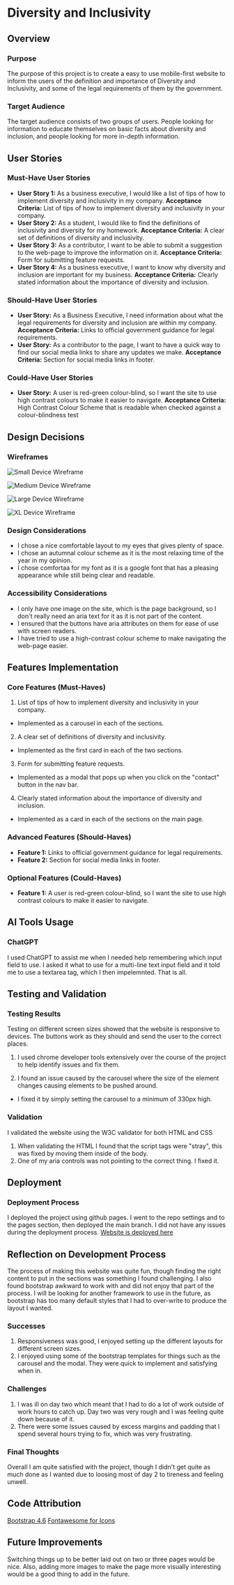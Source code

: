# Diversity and Inclusivity

## Overview

### Purpose
The purpose of this project is to create a easy to use mobile-first website to inform the users of the definition and importance of Diversity and Inclusivity, and some of the legal requirements of them by the government.

### Target Audience
The target audience consists of two groups of users. People looking for information to educate themselves on basic facts about diversity and inclusion, and people looking for more in-depth information.

## User Stories

### Must-Have User Stories
- **User Story 1:**  As a business executive, I would like a list of tips of how to implement diversity and inclusivity in my company.
  **Acceptance Criteria:** List of tips of how to implement diversity and inclusivity in your company.
- **User Story 2:** As a student, I would like to find the definitions of inclusivity and diversity for my homework.
  **Acceptance Criteria:** A clear set of definitions of diversity and inclusivity.
- **User Story 3:** As a contributor, I want to be able to submit a suggestion to the web-page to improve the information on it.
  **Acceptance Criteria:** Form for submitting feature requests.
- **User Story 4:** As a business executive, I want to know why diversity and inclusion are important for my business.
  **Acceptance Criteria:** Clearly stated information about the importance of diversity and inclusion.

### Should-Have User Stories
- **User Story:** As a Business Executive, I need information about what the legal requirements for diversity and inclusion are within my company.
  **Acceptance Criteria:** Links to official government guidance for legal requirements.
- **User Story:** As a contributor to the page, I want to have a quick way to find our social media links to share any updates we make.
  **Acceptance Criteria:** Section for social media links in footer.

### Could-Have User Stories
- **User Story:** A user is red-green colour-blind, so I want the site to use high contrast colours to make it easier to navigate.
  **Acceptance Criteria:** High Contrast Colour Scheme that is readable when checked against a colour-blindness test

## Design Decisions

### Wireframes
![Small Device Wireframe](assets/images/wireframes/wireframe-sm.png)

![Medium Device Wireframe](assets/images/wireframes/wireframe-md.png)

![Large Device Wireframe](assets/images/wireframes/wireframe-lg.png)

![XL Device Wireframe](assets/images/wireframes/wireframe-xl.png)

### Design Considerations
- I chose a nice comfortable layout to my eyes that gives plenty of space.
- I chose an autumnal colour scheme as it is the most relaxing time of the year in my opinion.
- I chose comfortaa for my font as it is a google font that has a pleasing appearance while still being clear and readable.

### Accessibility Considerations
- I only have one image on the site, which is the page background, so I don't really need an aria text for it as it is not part of the content.
- I ensured that the buttons have aria attributes on them for ease of use with screen readers.
- I have tried to use a high-contrast colour scheme to make navigating the web-page easier.

## Features Implementation

### Core Features (Must-Haves)
1. List of tips of how to implement diversity and inclusivity in your company.
 - Implemented as a carousel in each of the sections.

2. A clear set of definitions of diversity and inclusivity.
 - Implemented as the first card in each of the two sections.

3. Form for submitting feature requests.
 - Implemented as a modal that pops up when you click on the "contact" button in the nav bar.

4. Clearly stated information about the importance of diversity and inclusion.
 - Implemented as a card in each of the sections on the main page.

### Advanced Features (Should-Haves)
- **Feature 1:** Links to official government guidance for legal requirements.
- **Feature 2:** Section for social media links in footer.

### Optional Features (Could-Haves)
- **Feature 1:** A user is red-green colour-blind, so I want the site to use high contrast colours to make it easier to navigate.

## AI Tools Usage

### ChatGPT
I used ChatGPT to assist me when I needed help remembering which input field to use. I asked it what to use for a multi-line text input field and it told me to use a textarea tag, which I then impelemnted. That is all.

## Testing and Validation

### Testing Results
Testing on different screen sizes showed that the website is responsive to devices. The buttons work as they should and send the user to the correct places.

1. I used chrome developer tools extensively over the course of the project to help identify issues and fix them.

2. I found an issue caused by the carousel where the size of the element changes causing elements to be pushed around.
 - I fixed it by simply setting the carousel to a minimum of 330px high.

### Validation
I validated the website using the W3C validator for both HTML and CSS
1. When validating the HTML I found that the script tags were "stray", this was fixed by moving them inside of the body.
2. One of my aria controls was not pointing to the correct thing. I fixed it.

## Deployment

### Deployment Process
I deployed the project using github pages. I went to the repo settings and to the pages section, then deployed the main branch. I did not have any issues during the deployment process. [Website is deployed here](https://jamesvanstone.github.io/Project-1---Diversity-and-Inclusion/)

## Reflection on Development Process
The process of making this website was quite fun, though finding the right content to put in the sections was something I found challenging. I also found bootstrap awkward to work with and did not enjoy that part of the process. I will be looking for another framework to use in the future, as bootstrap has too many default styles that I had to over-write to produce the layout I wanted.

### Successes
1. Responsiveness was good, I enjoyed setting up the different layouts for different screen sizes.
2. I enjoyed using some of the bootstrap templates for things such as the carousel and the modal. They were quick to implement and satisfying when in.

### Challenges
1. I was ill on day two which meant that I had to do a lot of work outside of work hours to catch up. Day two was very rough and I was feeling quite down because of it.
2. There were some issues caused by excess margins and padding that I spend several hours trying to fix, which was very frustrating.

### Final Thoughts
Overall I am quite satisfied with the project, though I didn't get quite as much done as I wanted due to loosing most of day 2 to tireness and feeling unwell.

## Code Attribution
[Bootstrap 4.6](https://getbootstrap.com/docs/4.6/getting-started/introduction/)
[Fontawesome for Icons](https://fontawesome.com/)

## Future Improvements
Switching things up to be better laid out on two or three pages would be nice. Also, adding more images to make the page more visually interesting would be a good thing to add in the future.